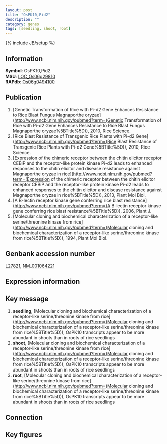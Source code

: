 ```yaml
---
layout: post
title: "OsPK10,Pid2"
description: ""
category: genes
tags: [seedling, shoot, root]
---
```

{% include JB/setup %}

## Information
__Symbol__: OsPK10,Pid2  
__MSU__: [LOC_Os06g29810](http://rice.plantbiology.msu.edu/cgi-bin/ORF_infopage.cgi?orf=LOC_Os06g29810)  
__RAPdb__: [Os06g0494100](http://rapdb.dna.affrc.go.jp/viewer/gbrowse_details/irgsp1?name=Os06g0494100)  

## Publication
1. [Genetic Transformation of Rice with Pi-d2 Gene Enhances Resistance to Rice Blast Fungus Magnaporthe oryzae](http://www.ncbi.nlm.nih.gov/pubmed?term=(Genetic Transformation of Rice with Pi-d2 Gene Enhances Resistance to Rice Blast Fungus Magnaporthe oryzae%5BTitle%5D)), 2010, Rice Science.
2. [Rice Blast Resistance of Transgenic Rice Plants with Pi-d2 Gene](http://www.ncbi.nlm.nih.gov/pubmed?term=(Rice Blast Resistance of Transgenic Rice Plants with Pi-d2 Gene%5BTitle%5D)), 2010, Rice Science.
3. [Expression of the chimeric receptor between the chitin elicitor receptor CEBiP and the receptor-like protein kinase Pi-d2 leads to enhanced responses to the chitin elicitor and disease resistance against Magnaporthe oryzae in rice](http://www.ncbi.nlm.nih.gov/pubmed?term=(Expression of the chimeric receptor between the chitin elicitor receptor CEBiP and the receptor-like protein kinase Pi-d2 leads to enhanced responses to the chitin elicitor and disease resistance against Magnaporthe oryzae in rice%5BTitle%5D)), 2013, Plant Mol Biol.
4. [A B-lectin receptor kinase gene conferring rice blast resistance](http://www.ncbi.nlm.nih.gov/pubmed?term=(A B-lectin receptor kinase gene conferring rice blast resistance%5BTitle%5D)), 2006, Plant J.
5. [Molecular cloning and biochemical characterization of a receptor-like serine/threonine kinase from rice](http://www.ncbi.nlm.nih.gov/pubmed?term=(Molecular cloning and biochemical characterization of a receptor-like serine/threonine kinase from rice%5BTitle%5D)), 1994, Plant Mol Biol.

## Genbank accession number
[L27821](http://www.ncbi.nlm.nih.gov/nuccore/L27821), [NM_001064221](http://www.ncbi.nlm.nih.gov/nuccore/NM_001064221)

## Expression information

## Key message
1. __seedling__, [Molecular cloning and biochemical characterization of a receptor-like serine/threonine kinase from rice](http://www.ncbi.nlm.nih.gov/pubmed?term=(Molecular cloning and biochemical characterization of a receptor-like serine/threonine kinase from rice%5BTitle%5D)),  OsPK10 transcripts appear to be more abundant in shoots than in roots of rice seedlings
2. __shoot__, [Molecular cloning and biochemical characterization of a receptor-like serine/threonine kinase from rice](http://www.ncbi.nlm.nih.gov/pubmed?term=(Molecular cloning and biochemical characterization of a receptor-like serine/threonine kinase from rice%5BTitle%5D)),  OsPK10 transcripts appear to be more abundant in shoots than in roots of rice seedlings
3. __root__, [Molecular cloning and biochemical characterization of a receptor-like serine/threonine kinase from rice](http://www.ncbi.nlm.nih.gov/pubmed?term=(Molecular cloning and biochemical characterization of a receptor-like serine/threonine kinase from rice%5BTitle%5D)),  OsPK10 transcripts appear to be more abundant in shoots than in roots of rice seedlings

## Connection

## Key figures



